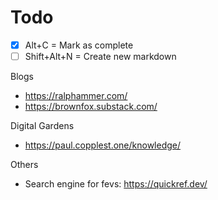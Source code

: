 # Todo

- [x] Alt+C = Mark as complete
- [ ] Shift+Alt+N = Create new markdown

Blogs

- https://ralphammer.com/
- https://brownfox.substack.com/

Digital Gardens

- https://paul.copplest.one/knowledge/

Others

- Search engine for fevs: https://quickref.dev/